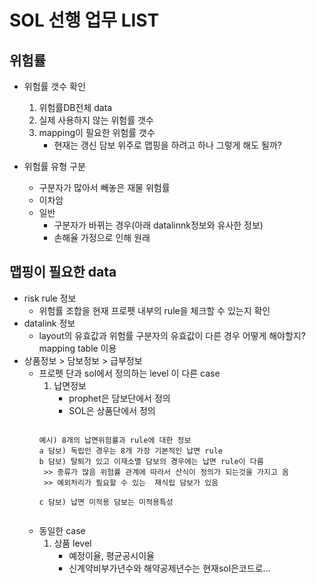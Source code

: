 


# SOL 선행 업무 LIST

## 위험률 

 * 위험률 갯수 확인 
    1) 위험률DB전체 data	
    2) 실제 사용하지 않는 위험률 갯수 
    3) mapping이 필요한 위험률 갯수 
       - 현재는  갱신 담보 위주로 맵핑을 하려고 하나 그렇게 해도 될까?
          
 * 위험률 유형 구분 
    - 구분자가 많아서 빼놓은 재물 위험률
    - 이차암
    - 일반 
       - 구분자가 바뀌는 경우(아래 datalinnk정보와 유사한 정보)
       - 손해율 가정으로 인해 원래 

## 맵핑이 필요한 data 

* risk rule 정보
   - 위험률 조합을 현재 프로펫 내부의 rule을 체크할 수 있는지 확인
* datalink 정보
   - layout의 유효값과 위험률 구분자의 유효값이 다른 경우 어떻게 해야할지? mapping table 이용
* 상품정보 > 담보정보 > 급부정보
   - 프로펫 단과 sol에서 정의하는 level 이 다른 case
      1)  납면정보	
          - prophet은 담보단에서 정의
          - SOL은 상품단에서 정의 
		  ```
		 예시) 8개의 납면위험률과 rule에 대한 정보
		 a 담보) 독립인 경우는 8개 가장 기본적인 납면 rule
		 b 담보) 탈퇴가 있고 이재소멸 담보의 경우에는 납면 rule이 다름
		  >> 종류가 많음 위험률 관계에 따라서 산식이 정의가 되는것을 가지고 옴
		  >> 예외처리가 필요할 수 있는  재식립 담보가 있음
		  
		 c 담보) 납면 미적용 담보는 미적용특성   
	  ```

   - 동일한 case
      1)  상품 level
          - 예정이율, 평균공시이율
          - 신계약비부가년수와 해약공제년수는 현재sol은코드로...
<!--stackedit_data:
eyJoaXN0b3J5IjpbMTUxOTI1MjIyNiwtMTMwODU0MDkzOCwtOD
AxNTk4MzE3LC02MDIyOTk4MjQsLTEzMTQ0NTQ5NDZdfQ==
-->